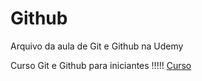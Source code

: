 # Github

Arquivo da aula de Git e Github na Udemy

Curso Git e Github para iniciantes !!!!!
[Curso](https://www.udemy.com/course/git-e-github-para-iniciantes)

